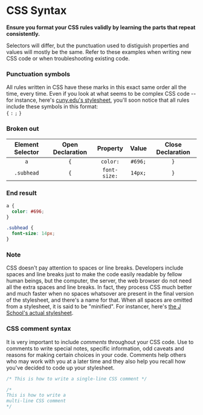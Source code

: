 # CSS Syntax
__Ensure you format your CSS rules validly by learning the parts that repeat consistently.__

Selectors will differ, but the punctuation used to distiguish properties and values will mostly be the same. Refer to these examples when writing new CSS code or when troubleshooting existing code.

### Punctuation symbols
All rules written in CSS have these marks in this exact same order all the time, every time. Even if you look at what seems to be complex CSS code -- for instance, here's [cuny.edu's stylesheet](http://www2.cuny.edu/wp-content/themes/cuny-mpt/style.css), you'll soon notice that all rules include these symbols in this format:  
`{` `:` `;` `}`

### Broken out
|Element Selector|Open Declaration|Property|Value|Close Declaration|
|:--:|:--:|:--:|:--:|:--:|
|`a`|`{`|`color:`|`#696;`|`}`|
|`.subhead`|`{`|`font-size:`|`14px;`|`}`|

### End result
```css
a {
  color: #696;
}

.subhead {
  font-size: 14px;
}
```

### Note
CSS doesn't pay attention to spaces or line breaks. Developers include spaces and line breaks just to make the code easily readable by fellow human beings, but the computer, the server, the web browser do not need all the extra spaces and line breaks. In fact, they process CSS much better and much faster when no spaces whatsover are present in the final version of the stylesheet, and there's a name for that. When all spaces are omitted from a stylesheet, it is said to be "minified". For instancer, here's [the J School's actual stylesheet](https://www.journalism.cuny.edu/wp-content/themes/core/css/dist/master.min.css?ver=1.39.07.17.2018).

### CSS comment syntax
It is very important to include _comments_ throughout your CSS code. Use to comments to write special notes, specific information, odd caveats and reasons for making certain choices in your code. Comments help others who may work with you at a later time and they also help you recall how you've decided to code up your stylesheet.
```css
/* This is how to write a single-line CSS comment */

/*
This is how to write a
multi-line CSS comment
*/
```

